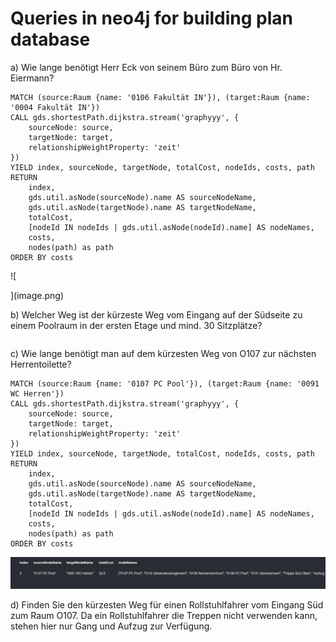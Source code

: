 # Queries in neo4j for building plan database
a) Wie lange benötigt Herr Eck von seinem Büro zum Büro von Hr. Eiermann?
```
MATCH (source:Raum {name: '0106 Fakultät IN'}), (target:Raum {name: '0004 Fakultät IN'})
CALL gds.shortestPath.dijkstra.stream('graphyyy', {
    sourceNode: source,
    targetNode: target,
    relationshipWeightProperty: 'zeit'
})
YIELD index, sourceNode, targetNode, totalCost, nodeIds, costs, path
RETURN
    index,
    gds.util.asNode(sourceNode).name AS sourceNodeName,
    gds.util.asNode(targetNode).name AS targetNodeName,
    totalCost,
    [nodeId IN nodeIds | gds.util.asNode(nodeId).name] AS nodeNames,
    costs,
    nodes(path) as path
ORDER BY costs
```
![
    
](image.png)

b) Welcher Weg ist der kürzeste Weg vom Eingang auf der Südseite zu einem Poolraum in
der ersten Etage und mind. 30 Sitzplätze?
```

```
c) Wie lange benötigt man auf dem kürzesten Weg von O107 zur nächsten Herrentoilette?
```
MATCH (source:Raum {name: '0107 PC Pool'}), (target:Raum {name: '0091 WC Herren'})
CALL gds.shortestPath.dijkstra.stream('graphyyy', {
    sourceNode: source,
    targetNode: target,
    relationshipWeightProperty: 'zeit'
})
YIELD index, sourceNode, targetNode, totalCost, nodeIds, costs, path
RETURN
    index,
    gds.util.asNode(sourceNode).name AS sourceNodeName,
    gds.util.asNode(targetNode).name AS targetNodeName,
    totalCost,
    [nodeId IN nodeIds | gds.util.asNode(nodeId).name] AS nodeNames,
    costs,
    nodes(path) as path
ORDER BY costs
```

![alt text](image-1.png)

d) Finden Sie den kürzesten Weg für einen Rollstuhlfahrer vom Eingang Süd zum Raum
O107. Da ein Rollstuhlfahrer die Treppen nicht verwenden kann, stehen hier nur Gang
und Aufzug zur Verfügung.
```

```